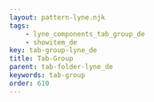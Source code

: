 ```yaml
---
layout: pattern-lyne.njk
tags: 
    - lyne_components_tab_group_de
    - showitem_de
key: tab-group-lyne_de
title: Tab-Group
parent: tab-folder-lyne_de
keywords: tab-group
order: 610
---
```

